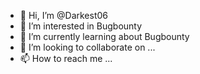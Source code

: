 - 👋 Hi, I’m @Darkest06
- 👀 I’m interested in Bugbounty
- 🌱 I’m currently learning about Bugbounty
- 💞️ I’m looking to collaborate on ...
- 📫 How to reach me ...

<!---
Darkest06/Darkest06 is a ✨ special ✨ repository because its `README.md` (this file) appears on your GitHub profile.
You can click the Preview link to take a look at your changes.
--->
